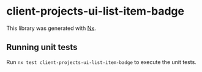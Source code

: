 # client-projects-ui-list-item-badge

This library was generated with [Nx](https://nx.dev).

## Running unit tests

Run `nx test client-projects-ui-list-item-badge` to execute the unit tests.
